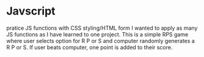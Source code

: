 # Javscript
pratice JS functions with CSS styling/HTML form 
I wanted to apply as many JS functions as I have learned to one project. This is a simple RPS game where user selects option for R P or S and computer randomly generates a R P or S. If user beats computer, one point is added to their score. 
